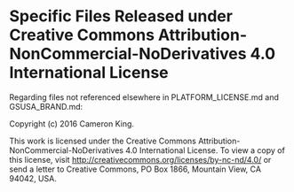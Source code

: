 # Specific Files Released under Creative Commons Attribution-NonCommercial-NoDerivatives 4.0 International License

Regarding files not referenced elsewhere in PLATFORM_LICENSE.md and GSUSA_BRAND.md:

Copyright (c) 2016 Cameron King.

This work is licensed under the Creative Commons Attribution-NonCommercial-NoDerivatives 4.0 International License. To view a copy of this license, visit http://creativecommons.org/licenses/by-nc-nd/4.0/ or send a letter to Creative Commons, PO Box 1866, Mountain View, CA 94042, USA.
